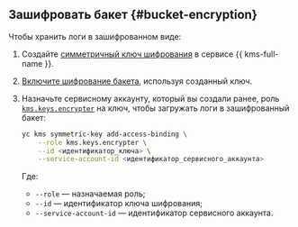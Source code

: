 ## Зашифровать бакет {#bucket-encryption}

Чтобы хранить логи в зашифрованном виде:

1. Создайте [симметричный ключ шифрования](../../kms/operations/key.md#create) в сервисе {{ kms-full-name }}.
1. [Включите шифрование бакета](../../storage/operations/buckets/encrypt.md#add), используя созданный ключ.
1. Назначьте сервисному аккаунту, который вы создали ранее, роль [`kms.keys.encrypter`](../../kms/security/index.md#service-roles) на ключ, чтобы загружать логи в зашифрованный бакет:

    ```bash
    yc kms symmetric-key add-access-binding \
        --role kms.keys.encrypter \
        --id <идентификатор_ключа> \
        --service-account-id <идентификатор_сервисного_аккаунта>
    ```

    Где:
    * `--role` — назначаемая роль;
    * `--id` — идентификатор ключа шифрования;
    * `--service-account-id` — идентификатор сервисного аккаунта.

